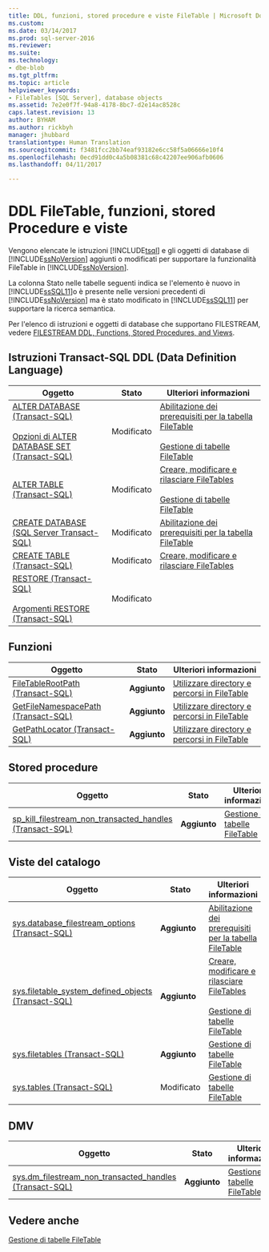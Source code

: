 ```yaml
---
title: DDL, funzioni, stored procedure e viste FileTable | Microsoft Docs
ms.custom: 
ms.date: 03/14/2017
ms.prod: sql-server-2016
ms.reviewer: 
ms.suite: 
ms.technology:
- dbe-blob
ms.tgt_pltfrm: 
ms.topic: article
helpviewer_keywords:
- FileTables [SQL Server], database objects
ms.assetid: 7e2e0f7f-94a8-4178-8bc7-d2e14ac8528c
caps.latest.revision: 13
author: BYHAM
ms.author: rickbyh
manager: jhubbard
translationtype: Human Translation
ms.sourcegitcommit: f3481fcc2bb74eaf93182e6cc58f5a06666e10f4
ms.openlocfilehash: 0ecd91dd0c4a5b08381c68c42207ee906afb0606
ms.lasthandoff: 04/11/2017

---
```

# <a name="filetable-ddl-functions-stored-procedures-and-views"></a>DDL FileTable, funzioni, stored Procedure e viste
  Vengono elencate le istruzioni [!INCLUDE[tsql](../../includes/tsql-md.md)] e gli oggetti di database di [!INCLUDE[ssNoVersion](../../includes/ssnoversion-md.md)] aggiunti o modificati per supportare la funzionalità FileTable in [!INCLUDE[ssNoVersion](../../includes/ssnoversion-md.md)].  
  
 La colonna Stato nelle tabelle seguenti indica se l'elemento è nuovo in [!INCLUDE[ssSQL11](../../includes/sssql11-md.md)]o è presente nelle versioni precedenti di [!INCLUDE[ssNoVersion](../../includes/ssnoversion-md.md)] ma è stato modificato in [!INCLUDE[ssSQL11](../../includes/sssql11-md.md)] per supportare la ricerca semantica.  
  
 Per l'elenco di istruzioni e oggetti di database che supportano FILESTREAM, vedere [FILESTREAM DDL, Functions, Stored Procedures, and Views](../../relational-databases/blob/filestream-ddl-functions-stored-procedures-and-views.md).  
  
##  <a name="ddl"></a> Istruzioni Transact-SQL DDL (Data Definition Language)  
  
|Oggetto|Stato|Ulteriori informazioni|  
|------------|------------|----------------------|  
|[ALTER DATABASE &#40;Transact-SQL&#41;](../../t-sql/statements/alter-database-transact-sql.md)<br /><br /> [Opzioni di ALTER DATABASE SET &#40;Transact-SQL&#41;](../../t-sql/statements/alter-database-transact-sql-set-options.md)|Modificato|[Abilitazione dei prerequisiti per la tabella FileTable](../../relational-databases/blob/enable-the-prerequisites-for-filetable.md)<br /><br /> [Gestione di tabelle FileTable](../../relational-databases/blob/manage-filetables.md)|  
|[ALTER TABLE &#40;Transact-SQL&#41;](../../t-sql/statements/alter-table-transact-sql.md)|Modificato|[Creare, modificare e rilasciare FileTables](../../relational-databases/blob/create-alter-and-drop-filetables.md)<br /><br /> [Gestione di tabelle FileTable](../../relational-databases/blob/manage-filetables.md)|  
|[CREATE DATABASE &#40;SQL Server Transact-SQL&#41;](../../t-sql/statements/create-database-sql-server-transact-sql.md)|Modificato|[Abilitazione dei prerequisiti per la tabella FileTable](../../relational-databases/blob/enable-the-prerequisites-for-filetable.md)|  
|[CREATE TABLE &#40;Transact-SQL&#41;](../../t-sql/statements/create-table-transact-sql.md)|Modificato|[Creare, modificare e rilasciare FileTables](../../relational-databases/blob/create-alter-and-drop-filetables.md)|  
|[RESTORE &#40;Transact-SQL&#41;](../../t-sql/statements/restore-statements-transact-sql.md)<br /><br /> [Argomenti RESTORE &#40;Transact-SQL&#41;](../../t-sql/statements/restore-statements-arguments-transact-sql.md)|Modificato||  
  
##  <a name="func"></a> Funzioni  
  
|Oggetto|Stato|Ulteriori informazioni|  
|------------|------------|----------------------|  
|[FileTableRootPath &#40;Transact-SQL&#41;](../../relational-databases/system-functions/filetablerootpath-transact-sql.md)|**Aggiunto**|[Utilizzare directory e percorsi in FileTable](../../relational-databases/blob/work-with-directories-and-paths-in-filetables.md)|  
|[GetFileNamespacePath &#40;Transact-SQL&#41;](../../relational-databases/system-functions/getfilenamespacepath-transact-sql.md)|**Aggiunto**|[Utilizzare directory e percorsi in FileTable](../../relational-databases/blob/work-with-directories-and-paths-in-filetables.md)|  
|[GetPathLocator &#40;Transact-SQL&#41;](../../relational-databases/system-functions/getpathlocator-transact-sql.md)|**Aggiunto**|[Utilizzare directory e percorsi in FileTable](../../relational-databases/blob/work-with-directories-and-paths-in-filetables.md)|  
  
##  <a name="sproc"></a> Stored procedure  
  
|Oggetto|Stato|Ulteriori informazioni|  
|------------|------------|----------------------|  
|[sp_kill_filestream_non_transacted_handles &#40;Transact-SQL&#41;](../../relational-databases/system-stored-procedures/filestream-and-filetable-sp-kill-filestream-non-transacted-handles.md)|**Aggiunto**|[Gestione di tabelle FileTable](../../relational-databases/blob/manage-filetables.md)|  
  
##  <a name="cv"></a> Viste del catalogo  
  
|Oggetto|Stato|Ulteriori informazioni|  
|------------|------------|----------------------|  
|[sys.database_filestream_options &#40;Transact-SQL&#41;](../../relational-databases/system-catalog-views/sys-database-filestream-options-transact-sql.md)|**Aggiunto**|[Abilitazione dei prerequisiti per la tabella FileTable](../../relational-databases/blob/enable-the-prerequisites-for-filetable.md)|  
|[sys.filetable_system_defined_objects &#40;Transact-SQL&#41;](../../relational-databases/system-catalog-views/sys-filetable-system-defined-objects-transact-sql.md)|**Aggiunto**|[Creare, modificare e rilasciare FileTables](../../relational-databases/blob/create-alter-and-drop-filetables.md)<br /><br /> [Gestione di tabelle FileTable](../../relational-databases/blob/manage-filetables.md)|  
|[sys.filetables &#40;Transact-SQL&#41;](../../relational-databases/system-catalog-views/sys-filetables-transact-sql.md)|**Aggiunto**|[Gestione di tabelle FileTable](../../relational-databases/blob/manage-filetables.md)|  
|[sys.tables &#40;Transact-SQL&#41;](../../relational-databases/system-catalog-views/sys-tables-transact-sql.md)|Modificato|[Gestione di tabelle FileTable](../../relational-databases/blob/manage-filetables.md)|  
  
##  <a name="dmv"></a> DMV  
  
|Oggetto|Stato|Ulteriori informazioni|  
|------------|------------|----------------------|  
|[sys.dm_filestream_non_transacted_handles &#40;Transact-SQL&#41;](../../relational-databases/system-dynamic-management-views/sys-dm-filestream-non-transacted-handles-transact-sql.md)|**Aggiunto**|[Gestione di tabelle FileTable](../../relational-databases/blob/manage-filetables.md)|  
  
## <a name="see-also"></a>Vedere anche  
 [Gestione di tabelle FileTable](../../relational-databases/blob/manage-filetables.md)  
  
  
